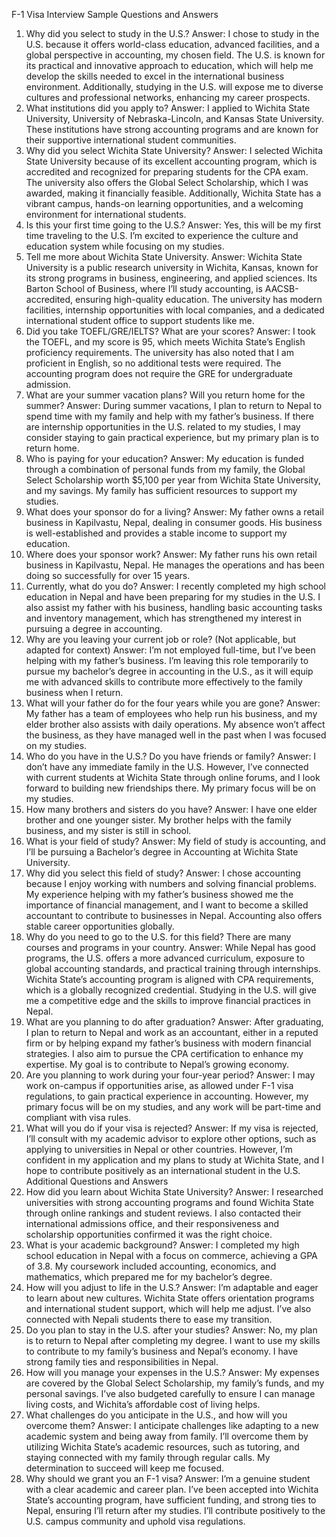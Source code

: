 

F-1 Visa Interview Sample Questions and Answers
1. Why did you select to study in the U.S.?
Answer: I chose to study in the U.S. because it offers world-class education, advanced facilities, and a global perspective in accounting, my chosen field. The U.S. is known for its practical and innovative approach to education, which will help me develop the skills needed to excel in the international business environment. Additionally, studying in the U.S. will expose me to diverse cultures and professional networks, enhancing my career prospects.
2. What institutions did you apply to?
Answer: I applied to Wichita State University, University of Nebraska-Lincoln, and Kansas State University. These institutions have strong accounting programs and are known for their supportive international student communities.
3. Why did you select Wichita State University?
Answer: I selected Wichita State University because of its excellent accounting program, which is accredited and recognized for preparing students for the CPA exam. The university also offers the Global Select Scholarship, which I was awarded, making it financially feasible. Additionally, Wichita State has a vibrant campus, hands-on learning opportunities, and a welcoming environment for international students.
4. Is this your first time going to the U.S.?
Answer: Yes, this will be my first time traveling to the U.S. I’m excited to experience the culture and education system while focusing on my studies.
5. Tell me more about Wichita State University.
Answer: Wichita State University is a public research university in Wichita, Kansas, known for its strong programs in business, engineering, and applied sciences. Its Barton School of Business, where I’ll study accounting, is AACSB-accredited, ensuring high-quality education. The university has modern facilities, internship opportunities with local companies, and a dedicated international student office to support students like me.
6. Did you take TOEFL/GRE/IELTS? What are your scores?
Answer: I took the TOEFL, and my score is 95, which meets Wichita State’s English proficiency requirements. The university has also noted that I am proficient in English, so no additional tests were required. The accounting program does not require the GRE for undergraduate admission.
7. What are your summer vacation plans? Will you return home for the summer?
Answer: During summer vacations, I plan to return to Nepal to spend time with my family and help with my father’s business. If there are internship opportunities in the U.S. related to my studies, I may consider staying to gain practical experience, but my primary plan is to return home.
8. Who is paying for your education?
Answer: My education is funded through a combination of personal funds from my family, the Global Select Scholarship worth $5,100 per year from Wichita State University, and my savings. My family has sufficient resources to support my studies.
9. What does your sponsor do for a living?
Answer: My father owns a retail business in Kapilvastu, Nepal, dealing in consumer goods. His business is well-established and provides a stable income to support my education.
10. Where does your sponsor work?
Answer: My father runs his own retail business in Kapilvastu, Nepal. He manages the operations and has been doing so successfully for over 15 years.
11. Currently, what do you do?
Answer: I recently completed my high school education in Nepal and have been preparing for my studies in the U.S. I also assist my father with his business, handling basic accounting tasks and inventory management, which has strengthened my interest in pursuing a degree in accounting.
12. Why are you leaving your current job or role? (Not applicable, but adapted for context)
Answer: I’m not employed full-time, but I’ve been helping with my father’s business. I’m leaving this role temporarily to pursue my bachelor’s degree in accounting in the U.S., as it will equip me with advanced skills to contribute more effectively to the family business when I return.
13. What will your father do for the four years while you are gone?
Answer: My father has a team of employees who help run his business, and my elder brother also assists with daily operations. My absence won’t affect the business, as they have managed well in the past when I was focused on my studies.
14. Who do you have in the U.S.? Do you have friends or family?
Answer: I don’t have any immediate family in the U.S. However, I’ve connected with current students at Wichita State through online forums, and I look forward to building new friendships there. My primary focus will be on my studies.
15. How many brothers and sisters do you have?
Answer: I have one elder brother and one younger sister. My brother helps with the family business, and my sister is still in school.
16. What is your field of study?
Answer: My field of study is accounting, and I’ll be pursuing a Bachelor’s degree in Accounting at Wichita State University.
17. Why did you select this field of study?
Answer: I chose accounting because I enjoy working with numbers and solving financial problems. My experience helping with my father’s business showed me the importance of financial management, and I want to become a skilled accountant to contribute to businesses in Nepal. Accounting also offers stable career opportunities globally.
18. Why do you need to go to the U.S. for this field? There are many courses and programs in your country.
Answer: While Nepal has good programs, the U.S. offers a more advanced curriculum, exposure to global accounting standards, and practical training through internships. Wichita State’s accounting program is aligned with CPA requirements, which is a globally recognized credential. Studying in the U.S. will give me a competitive edge and the skills to improve financial practices in Nepal.
19. What are you planning to do after graduation?
Answer: After graduating, I plan to return to Nepal and work as an accountant, either in a reputed firm or by helping expand my father’s business with modern financial strategies. I also aim to pursue the CPA certification to enhance my expertise. My goal is to contribute to Nepal’s growing economy.
20. Are you planning to work during your four-year period?
Answer: I may work on-campus if opportunities arise, as allowed under F-1 visa regulations, to gain practical experience in accounting. However, my primary focus will be on my studies, and any work will be part-time and compliant with visa rules.
21. What will you do if your visa is rejected?
Answer: If my visa is rejected, I’ll consult with my academic advisor to explore other options, such as applying to universities in Nepal or other countries. However, I’m confident in my application and my plans to study at Wichita State, and I hope to contribute positively as an international student in the U.S.
Additional Questions and Answers
22. How did you learn about Wichita State University?
Answer: I researched universities with strong accounting programs and found Wichita State through online rankings and student reviews. I also contacted their international admissions office, and their responsiveness and scholarship opportunities confirmed it was the right choice.
23. What is your academic background?
Answer: I completed my high school education in Nepal with a focus on commerce, achieving a GPA of 3.8. My coursework included accounting, economics, and mathematics, which prepared me for my bachelor’s degree.
24. How will you adjust to life in the U.S.?
Answer: I’m adaptable and eager to learn about new cultures. Wichita State offers orientation programs and international student support, which will help me adjust. I’ve also connected with Nepali students there to ease my transition.
25. Do you plan to stay in the U.S. after your studies?
Answer: No, my plan is to return to Nepal after completing my degree. I want to use my skills to contribute to my family’s business and Nepal’s economy. I have strong family ties and responsibilities in Nepal.
26. How will you manage your expenses in the U.S.?
Answer: My expenses are covered by the Global Select Scholarship, my family’s funds, and my personal savings. I’ve also budgeted carefully to ensure I can manage living costs, and Wichita’s affordable cost of living helps.
27. What challenges do you anticipate in the U.S., and how will you overcome them?
Answer: I anticipate challenges like adapting to a new academic system and being away from family. I’ll overcome them by utilizing Wichita State’s academic resources, such as tutoring, and staying connected with my family through regular calls. My determination to succeed will keep me focused.
28. Why should we grant you an F-1 visa?
Answer: I’m a genuine student with a clear academic and career plan. I’ve been accepted into Wichita State’s accounting program, have sufficient funding, and strong ties to Nepal, ensuring I’ll return after my studies. I’ll contribute positively to the U.S. campus community and uphold visa regulations.




